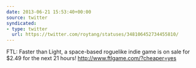 ```yaml
---
date: 2013-06-21 15:53:40+00:00
source: twitter
syndicated:
- type: twitter
  url: https://twitter.com/roytang/statuses/348106452734455810/
---
```


FTL: Faster than Light, a space-based roguelike indie game is on sale for $2.49 for the next 21 hours! http://www.ftlgame.com/?cheaper=yes